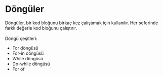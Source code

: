 <h1>Döngüler</h1>
Döngüler, bir kod bloğunu birkaç kez çalıştımak için kullanılır. Her seferinde farklı değerle kod bloğunu çalıştırır. <br><br>
Döngü çeşitleri:
<ul>
  <li>For döngüsü</li>
  <li>For-in döngüsü</li>
  <li>While döngüsü</li>
  <li>Do-while döngüsü </li>
  <li>For of</li>
</ul>
  
